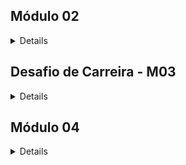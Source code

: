 ## Módulo 02
<details >
 
### Conteúdos a serem trabalhados nesse módulo:
<details >
 
#### Carreira:
* Gestão de tempo
* Currículo e carta de apresentação
* LinkedIn: primeiros passos


#### Lógica de Programação:
* Tipos de Dados II
* Tipos Utilitários
* Métodos de strings
* Métodos de arrays I
* Métodos de arrays II
* Métodos de arrays III

</details>


### O que eu já sei sobre os assuntos que serão abordados nesse módulo?
<details >
 
#### Carreira:
* Gestão de tempo:
  * Uma metodologia ou mesmo sistemas que auxiliam a pessoa a gerir melhor sua rotina, tarefas ou mesmos compromissos pessoais num período sem comprometer ou sobrecarregar seu dia.
* Currículo e carta de apresentação:
  * Currículo é o documento na qual a empresa tem o primeiro contato com o candidato, observando as qualidades, experiencias e sua formação descrita. A carta de apresentação seria um documento para mostrar suas motivações para a empresa escolher o indivíduo. </p>
* LinkedIn: primeiros passos:
  * É uma rede social voltada para o âmbito profissional, sendo uma versão melhorada do currículo, onde além de incluir tudo o que há no currículo, pode-se acrescentar projeto que está fazendo no momento, seguir pessoas da mesma área de atuação e procurar vagas de emprego. </p>

#### Lógica de Programação:
* Funções:
  * Comando criado no qual o usuário precisa passar apenas informações necessárias, pois já há uma lógica automatizada para realizar o assunto.</p>
* Tipos de Dados II:
  * Um complemento dos dados que já foram apresentados, definindo o tipo da variável para aceitar apenas o atributo que se pede.</p>
* Tipos Utilitários:
  * Seria um complemento que auxilie na estrutura do código para facilitar quando se está trabalhando com muitas informações de diferentes tipos.</p>
* Métodos de strings:
  * Complementos que auxiliam ou transformam a variável do tipo string.</p>
* Métodos de arrays I, II e III:
  * Formas mais práticas de trabalhar com listas, devido aos seus manipuladores que facilitam a realizar determinadas ações sem a necessidade de grandes quantidades de código.</p>

</details > 

### O que quero aprender sobre os assuntos que serão abordados nesse módulo?
<details >

#### Carreira:
* Gestão de tempo:
    * Descobrir metodologias ou ideias que auxiliem a administrar e organizar todas as tarefas do dia no período de 24h sem ficar esgotado no final do dia.
* Currículo e carta de apresentação:
    * Ideias de como elaborar para ficar atrativo aos olhos do recrutador e acabar gerando a possibilidade de acontecer no minimo uma entrevista.
* LinkedIn: primeiros passos:
    * Como montar e estruturar ao ponto de conseguir capturar mais vagas e não cair nos bots de eliminação. 

#### Lógica de Programação:
* Funções:
    * A criar a estrutura da função de forma correta e de fácil compreensão para caso precise olhar após algum tempo não ficar perdido. E se tiver formas mais simples e práticas para se aplicar no dia a dia.
* Tipos de Dados II:
    * Entender melhor a sua aplicação e como isso impacta o código. Além disso, aprender a lidar e como retornar o que se pede.
* Tipos Utilitários:
    * Como manipular e entender quando terceiros manipularam. Além de saber identificar o que está sendo e por que está sendo feito.
* Métodos de strings:
    * Aprender a utilizar de forma correta e suas possibilidades de utilização e suas limitações.
* Métodos de arrays I, II e III:
    * Aprender a trabalhar e acessar as listas quando há muitas informações dentro dela. Entender como usar e quando usar tal manipulador.
</details > 
 
### Minha evolução: o que aprendi sobre os assuntos que foram abordados nesse módulo?
<details >

#### Carreira:
* Gestão de tempo:
    * Foram apresentados quatro temas importantes: planejamento, cronograma, ferramentas e urgência de tarefas.</p>
    * Com o planejamento entendi que todas as áreas de um indivíduo podem ser divididas em metas de curtas, medias e de longo prazo para guiar onde quer chegar. 
    * Com o cronograma entender melhor o quanto de tempo você mesmo leva para realizar cada atividade e como organizar isso no seu dia a dia. 
    * As ferramentas podem ser tanto físicas como papel e caneta, como digitais Trello, Notion ou mesmo Google Calendar, a importância é conseguir visualizar e utilizar a teu favor. 
    * A urgência das tarefas que são divididas em níveis de mais urgência a delegar para outra pessoa. 
    * Mesmo com toda a gestão de tempo, ter um tempo longe da tela é tão importante como criar uma rotina de trabalho, assim não ficando sobrecarregado e nem desfocado do que precisa ser feito.
* Currículo e carta de apresentação:
    * Antes de estrutura o currículo é necessário fazer uma autoanalise das coisas que voce busca numa empresa, junto aos seus pontos fortes e fracos para a vaga que está se candidatando. 
    * Com uma vaga escolhida, a necessidade de se criar um currículo que se adeque de maneira simples e clara, listando as principais informações que tem relevância para a área da mais atual para as mais antigas. 
    * A utilização da IA contra ela mesma, uma vez que é ela que acaba ‘garimpando’ quem dá continuidade ao processo. 
* LinkedIn: primeiros passos:
    * A elaboração do perfil do LinkedIn já começa com o Banner para remeter a ideia do que é o perfil, seguido por uma foto de perfil mais profissional. As palavras-chave são importantes para identificar o que você quer e faz. As demais informações são semelhantes ao que se coloca no currículo, mas podendo ser mais detalhado em suas explicações. A principal diferença é poder publicar os projetos que fez ou está fazendo para mostrar que você é uma pessoa ativa na rede.
    * A captação de vagas pode ocorrer por busca manual ou por vagas divulgadas, mas para isso é preciso fazer Networking, uma vez que perfis de 1º e 2º podem ver seu perfil, já os 3º não consegue. Quando procurando vagas é preciso ter as competências exigidas pela vaga, essas competências podem e devem estar no perfil do usuário.

#### Lógica de Programação:
* Funções:
    * Ao final da aula é possível entender o propósito das funções, que nada mais é a de facilitar a execução de tarefas quando há muita informação repetitiva. Foi visto duas formas de trabalha com função: function e arrow function. Também foi visto como definir o tipo de dados do parâmetro e como isso afeta e auxilia na execução do código. 
* Tipos de Dados II:
    * Foi reforçado o que é e para que serve o type, como também a maneira de executar o código quando se tem muitos elementos dentro de um array. Além dos tipos genéricos, foi apresentado o tipo literal e como utilizar em possíveis casos do dia a dia. A utilização de união de tipos que é por ‘|’ e tipos de conjuntos que precisa de ‘&’. Foi visto Type Narrowing que é o estreitamento para deixar mais assertivo o tipo utilizado e Type Assertion que serve para força um tipo quando você desconhece ou vem de outro código.
* Tipos Utilitários:
    * Há diferentes de manipulação, sendo possível até mesmos manipular os tipos. É possível manipular as propriedades que sejam requisitadas de forma parcial ou até mesma de forma obrigatória, como também a definição que impede alteração deixando apenas como leitura. 
    * Também foi visto como criar tipo selecionando apenas propriedades que deseja ou mesmo excluindo propriedades especificas quando há muitas no mesmo tipo. 
    * Algumas vezes quando muitas propriedades do mesmo tipo são possíveis utilizar um utilitário que permite definir todos as propriedades com o mesmo tipo sem a necessidade de repetir no código.
    * Quando se tem tipos com muitas propriedades também é possível utilizar um utilitário que exclui os tipos que deseja e retorna todo o restante. Mas também é possível utilizar um utilitário que extrai o que você quer e retorna em um novo tipo tudo aquilo que extraiu.
* Métodos de strings:
    * Ao final da aula, aprendi diferentes maneiras de manipular a string, desde a eliminação de espaços vazios antes e depois das palavras, como padronizar as palavras deixando-as em maiúsculas ou minúsculas.
    * Também visto formas extrair quantidades de caracteres partindo do início ou final da string, ou mesmo substituir uma ou todas as strings por outra. Foi apresentado uma forma de autocompletar com espaços em branco ou texto tanto antes ou após a string.
    * Por último, dois métodos de retorna, um sendo pelo índice de uma string e o outro por método booleano, caso tenha encontrado ou não. 
* Métodos de arrays I:
    * Foram apresentadas funções nativas do typescript que facilitam a manipulação de array, como acrescentar ou remover elementos do array, podendo ser feito antes ou após o array. Também é possível verificar a posição do elemento dentro do array ou até mesmo se ele existe ou não.
    * Foi visto como inverter a ordem do array, unir elementos que estão dentro do array e retornar uma parte apenas do array definindo o inicio e/ou final a partir do índice informado.
* Métodos de arrays II:
    * Foram apresentadas formas nativas utilizando tempo para mostrar o que se pedia. Além disso, duas formas de verificação, uma na qual todos os elementos precisam ser verdadeiros para retornar ‘true’ e outros onde apenas um elemento precisa ser verdadeiro para validar o teste.
    * Outras funções nativas são as buscas de elementos dentro do array, enquanto possuía uma que retorna o elemento caso exista, possui outra que retorna o índice do elemento dentro do array.
    * Uma função que é bastante útil foi de filtragem do array, pois ele filtra e retorna um novo array com todos os elementos encontrados. Enquanto há outro que percorre o array e retorna com um novo formato que a própria pessoa precisa.
* Métodos de arrays III:
    * Outras funções nativas foram a de ordenação de elementos de um array, enquanto uma função é para o tipo numérico e utiliza o código Unicode para ordenar, a outra função é usada para o tipo string.
    * Utilizar o código Unicode implica em não ter um array em ordem crescente ou descrente de forma correta para o usuário, foi visto formas de deixar corretamente a ordenação para o usuário. 
    * Uma última função apresentada foi a de redução, ela reduz todos os elementos de um array ou de vários arrays em apenas um único valor, sempre acumulando os valores até chegar em apenas um único valor acumulado.

</details >
</details>


## Desafio de Carreira - M03
<details >
 
### Conteúdos a serem trabalhados nesse módulo:
<details >
 
#### Carreira:
* GitHub
* Comunicação
* Pesquisa e leitura de documentações
* Autoconhecimento e Inteligência Emocional
* Tendências em tecnologia

#### Back-end:
* Testes Automatizados
* Primeiro Servidor
* Rotas, Intermediários e Controladores
* API REST
* Orientação a Objetos
* API REST Prática com Orientação a Objetos
* Assincronismo e Leitura e Escrita em Arquivos
* Prática de API com Assincronismo e Testes
* Tratamento de erros com Herança e Polimorfismo
</details>


### O que eu já sei sobre os assuntos que serão abordados nesse módulo?
<details >
 
#### Carreira:
* GitHub
  * É uma plataforma que serve como portfólio dos projetos realizados pela própria pessoa. Além de divulgar seus projetos é possível colaborar com projetos de terceiros, como também terceiros participando do seus projetos.
* Comunicação
  * Maneira de transmitir uma informação de forma clara e direta para não haver confusão entre o que foi dito e o que foi entendido.
* Pesquisa e leitura de documentações
  * Toda linguagem possui uma documentação feita pelo seu desenvolvedor, onde essa documentação serve para guiar, explicar e mostrar como utilizar a linguagem.
  * A busca pela documentação pode ser feita através do próprio site da linguagem.
* Autoconhecimento e Inteligência Emocional
  * Autoconhecimento é saber do que a própria pessoa é capaz e seus limites, o que gosta e o que não gosta.
  * Inteliegente emocional é entender os próprios sentimentos e saber o que afeta e como afeta.
* Tendências em tecnologia
  * Linguagens ou ferramentas que estão ganhando certa popularidade ou prometem facilitar ou melhorar aquilo que já está em uso pelos usuários. 
    
#### Back-end:
* Testes Automatizados
  * Etapa para criar e verificar se os testes aplicados estão aprovados ou não.
* Primeiro Servidor
  * Um centro de gerenciamento de dados/informação de modo local para ocorrer a familiarização e ter um primeiro contato sobre o que é Servidor.
* Rotas, Intermediários e Controladores
  * Não tenho conhecimento sobre o assunto, mas imagino que seja algo relacionado a algo que crie a ligação entre usuário e o servidor, junto a mecanismos que direcionem e controle isso.
* API REST
  * Conjunto de instruções para ocorrer a comunicação com um sistema.
* Orientação a Objetos
  * Tudo no código é um objeto, acretido que seja uma melhor definição do que é o objeto e como trabalhar importando esse objeto.
* API REST Prática com Orientação a Objetos
  * Imagino que seria colocar em prática a união da Oriantação a Objetos na estrutura de API Rest 
* Assincronismo e Leitura e Escrita em Arquivos
  *  Nunca vi nada à respeito do assunto.
  *  A única coisa que consigo imaginar que seria algo de sincronização de arquivos para evitar a possibilidade de erros por mudanças feitas em um arquivo e esquecido em outro.
* Prática de API com Assincronismo e Testes
  * Exercícios de fixação aplicando Assincronismo e Testes numa estrutura de API Rest.
* Tratamento de erros com Herança e Polimorfismo
  * São erros que podem ocorrer ao se ter uma classe. 
</details > 

### O que quero aprender sobre os assuntos que serão abordados nesse módulo?
<details >

#### Carreira:
* GitHub
  * Aprender a desenvolver um perfil(Readme) mais profissional.
  * Entender melhor as aplicações de como utilizar o GitHub.
  * Aprender as práticas mais técnicas da plataforma.
* Comunicação
  * Aprender a criar uma comunicação clara sem ruídos.
  * Como lidar com falhas da comunicação.
  * Compreender e ser compreendido no ambiente profissional para melhor convivência.
* Pesquisa e leitura de documentações
  * Compreender de modo mais simples como ler a documentação e aplicar como é explicado.
* Autoconhecimento e Inteligência Emocional
  * Compreender melhor o que são autoconhecimento e inteligência emocional e como trabalhar para melhorar.
  * Aprender meios ou técnicas para melhor.
  * Aprender como lidar com imprevistos que possam impactar negativamente tanto o autoconhecimento e a inteligência emocional. 
* Tendências em tecnologia
  * Quero conhecer o que está em alta, o que promete revolucionar ou facilitar a vida do usuário. Se há locais que são mais propícios a gerar ou utilizar essas tendencias.
    
#### Back-end:
* Testes Automatizados
  * Entender o que é e para que serve a realização de testes automatizados, como também a utilizar da melhor forma possível e onde aplicar no código/projeto a utilização dos testes.
* Primeiro Servidor
  * Aprender a criar e configurar o Servidor de modo que não haja falhas. Entender as diferenças de criar de forma local e hospetada e como isso impacta no dia a dia.
* Rotas, Intermediários e Controladores
  * Espero compreender o que realmente é Rota, Intermediários e Controladores.
  * Entender as funcionalidades de cada item e como aplicar os mesmos da melhor forma possível. 
* API REST
  * Entender melhor o que são API's e como ocorrem essas comunicações.
  * Como trabalhar e organizar para um melhor entendimento.
* Orientação a Objetos
  * Compreener o que é Orientação a Objetos.
  * Aprender a utilizar e como aplicar de maneira correta.
  * Entender como sua utilização impacta no desenvolvimento de código e em servidor.
* API REST Prática com Orientação a Objetos
  * Aprender como seria essa união desses dois elementos.
  * Organizar e demonstrar com clareza esses dois conteúdos.
* Assincronismo e Leitura e Escrita em Arquivos
  * Entender o que é assincronismo e como executá-lo.
  * Aprender de modo simples como aplicar no código.
  * Como elaborar melhor quando há muitos requisitos para a funcionalidade do código.
* Prática de API com Assincronismo e Testes
  * Aprender como seria essa união desses dois elementos.
  * Organizar e demonstrar com clareza esses dois conteúdos.
* Tratamento de erros com Herança e Polimorfismo
  * Entender o que é Herança e Polimorfismo.
  * Aprender a corrigir esses erros.
</details > 
 
### Minha evolução: o que aprendi sobre os assuntos que foram abordados nesse módulo?
<details >

#### Carreira:
* GitHub
  * O GitHub é uma plataforma que serve como cartão de entrada para recrutadores ou pessoas da área _tech_, como um currículo é preciso ter informações sucintas e claras: quem é você; no que você trabalho; suas habilidades; contatos e afins.
  * A própria plataforma possui um mecânismo que deixa vísivel o quanto você contribiu desde a criação da sua conta. Entretanto, essas contribuições não se limitam apenas aos seus próprios projetos ou o desenvolvimentos de códigos, como contribuir com projetos _Open Source_ permitem que o mostrador registre suas contribuições.
  * Foram apresentadas boas práticas para os projetos, tanto para projetos solo como em equipes. As principais boas práticas partem da organização que você tem com seu código e com claro e objetivo é ele, utilização de _commits_ que explicam o que foi feito e não algo de modo genérico.
  * Utilizar o _Readme_ do projeto de modo que fique claro o que é o projeto, para que serve, como será construído e se possuí alguma inspiração para sua criação.
* Comunicação
  * A forma que a comunição ocorre precisa estar de acordo com o ambiente destinado, caso seja um ambiente recreatido ou de lazer é possível utilizar uma linguagem descontraído, mas em ambiente profissional é importante manter um equilíbrio entre o formal e não parecer um robo.
  * Da mesma maneira que a comunicação verbal precisa se adaptar, a comunição verbal precisa também se adequar.
  * Utilizar a comunicação não-violenta diminui as chances de brigas, estresses ou desavenças no ambiente de trabalho. Além disso, permite gerar empatia e respeito com o próximo.
  * Deixar claro o que deseja e precisa ser feito, desse modo não ocorre achismos.
  * Acordos verbais são mais práticos, mas registrar por email permite identificar o que realmente foi proposto e se foi devidamente realizado.
* Pesquisa e leitura de documentações
  * Existe um grande diferença de linguagens mais antigas para as atuais quando se trata de apresentar a documentação.
  * O melhor lugar para se entender a linguagem com a qual se trabalha é a própria documentação.
  * Muitas das dúvidas podem ser pesquisadas em outras fontes, como: YouTube, Reddit, Dev Community, Stack Overflow, entre outros. Contudo, o importante é saber filtrar e como pesquisar.
  * Foi apresentado uma técnica para uma busca mais assertiva nos pesquisadores, como no Google.
  * Houve um reforço para o aprendizado na língua inglesa, uma vez que as documentações são em inglês. Mesmo com a opção de traduzir, corre o risco de tradução errado ou mesmo simplificação do tema procurado.
* Autoconhecimento e Inteligência Emocional
  * Aprendi um pouco mais sobre o que é inteligência emocional.
  * Os 5 pilares da soft skill.
  * Identificar o que temos controle e como lidar com adversidades.
  * Práticas para trabalhar o autoconhecimento.
* Tendências em tecnologia
  * Existem muitos mitos e promessas de revoluções.
  * Como identificar a versão da linguagem, seu pacote de atualização e a correção de _bugs_.
  * Cada linguagem possui uma facilidade em uma área determinada da programação.
  * Não é necessário desespero ou urgência para aprender a versão recém lançado, pois leva tempo para o mercado aderir essa versão.
  * O mercado não acompanha a área de desenvolvimento, pois há muitos sistemas já implementados e consolidados há anos, mudar eles por completo exige muito tempo e investimento, portanto muitos sistemas ainda se encontram com versões muito antigas de linguagens.
  * Existem muitas linguagens que surgem com o objetivo de substituir determinada linguagem, contudo isso não ocorre devido aos motivos do tópico acima.
  * O melhor lugar para se manter atualizado é a documentaçãdo oficial da linguagem, pois é o primeiro lugar a ser atualizado, mas também é possível por meio de livros, eventos ou mesmo certificações.
    
#### Back-end:
* Testes Automatizados
  * É uma aplicação de realização de teste automatizados onde é utilizado uma biblioteca como a jest e ela insere valores aleatórios para validar o código. Para isso é necessário criar um arquivo que realize os testes.
  * Foi aprendido a criar um arquivo que exclui arquivos para não serem comentados e não entrarem no GitHub
* Primeiro Servidor
  * Foram apresentadas os conceitos de como executar um servidor com a utilização do Node.js
  * Há duas bibliotecas que permitem o trabalho para se desenvolver um servidor, sendo: __Fastify__ e __express__. Ambas as bibliotecas podem ser trabalhadas com __JavaScript__ ou __TypeScript__, como também possuem certas familiaridades na sua construção de código. Entretanto, a biblioteca __Express__ ainda é a mais utilizada no dia a dia.
  * Duas coisas que importantes de se lembrar são: 1. usar sempre uma porta que não esteja em uso para não dar conflito e 2. sempre 'desligar' a porta quando realizar alguma mudança, pois se não desligar não verá as alterações mesmo se salvar ou atualizar a página.  
* Rotas, Intermediários e Controladores
  * Compreendi o que são Rotas, Intermediários e Controladores. Onde tudo se inicia com a requisição feito do usuário para o servidor que após o processo devolve para o usuário. A requisição feito ao servidor precisa estar de acordar com as rotas disponíveis que encaminham para os controladores correspondentes. Os intermediários atuam como interceptador das requisições, pois protegem ou precisam validar antes de continuar para o controlador.
  * Aprendi a estruturar um servidor de forma mais organizada separando cada item ao seu projeto e apenas importando eles para o principal, deixando assim mais organizado e visual. Além disso, o manuseio de programas que permitam testar as requisições que estão sendo construídas.   
* API REST
  * Compreendi melhor que o é API e qual sua finalidade.
  * A existência de métodos de requisição e porquê de utilizadlos.
  * O significado dos códigos de status de resposta e como utilizar.
  * O desenvolvimento básico de um programa onde foi usado __get__, __post__, __put__, __patch__ e __delete__. Isso tudo permite informar, detalhar, acrescentar, modificar e apagar.
* Orientação a Objetos
  * Aprendi que há Classes e atributos
  * Há utilizar o método _construtor_ e que o termo para sua função é o _this._
  * Utilizar métodos de funcionalidades que servem para alterar, mas não alteram nada. Há um tipo específico para isso, sendo o _ void_.
  * Utilização dos atributos que podem ser _public_ ou _private_, e como isso impacta no código.
* API REST Prática com Orientação a Objetos
  * Aprendi a implementar a Orientação a Objetos numa API Rest.
  * Por ser um exercício prático, senti um reforço em relação à API REST para fixar melhor o assunto e a Orientação a Objetos apenas como um complemento.
* Assincronismo e Leitura e Escrita em Arquivos
  * Aprendi o que significa o que é Assincronismo e porque da sua utilização.
  * A diferença de Sincronismo e Assincronismo.
  * A como usar o _async: await_ em uma API.
  * Não ter más práticas na criação de código devido a utilização do _.then_ que pode deixar inutilizável o código devido ao seu tamanho no aninhamento.
  * A usar e corrigir erro com assincronismo.
* Prática de API com Assincronismo e Testes
  * Aprendi a implementar a Assincronismo e Testes numa API Rest.
  * Por ser um exercício prático, senti um reforço em relação à API REST para fixar melhor o assunto e a Orientação a Objetos apenas como um complemento.
* Tratamento de erros com Herança e Polimorfismo
  * Aprendi sobre o que é Herança e Polimorfismo.
  * Prática em situações que envolvem esses temas.
  * Como tratar e retornar erros.
</details >
</details>


## Módulo 04
<details >
 
### Conteúdos a serem trabalhados nesse módulo:
<details >
 
#### Carreira:
* Metodologias ágeis
* Diversidade e inclusão em tecnologia
* Marca Pessoal e Plano de Carreira


#### Back-end:
* Introdução ao Docker e Docker compose
* Introdução a Banco de Dados
* Consultas SQL
* Modelagem de dados
* CRUD SQL
* Agrupamento e Relacionamentos entre Tabelas

</details>


### O que eu já sei sobre os assuntos que serão abordados nesse módulo?
<details >
 
#### Carreira:
* Metodologias ágeis
  * Acredito que seja relacionado a sistemas como Kanban, Scrum, Duplo Diamente ou outro, sendo para otimizar tarefas quando trabalhadas em time desde a fase inicial até a final.
* Diversidade e inclusão em tecnologia
  * Nos últimos anos, a área da tecnologia recebeu mais diversidade do que em outros áreas compostas principalmente por homens héteros brancos e não é uma área com tantos preconceitos  
* Marca Pessoal e Plano de Carreira

#### Back-end:
* Introdução ao Docker e Docker compose
  * Sobre esse assunto eu não possuo conhecimento prévio. 
* Introdução a Banco de Dados
  * Banco de dados é um sistema utilizado para armazenar as informações do usuário, indo de um simples cadastro em site como cadastro de banco.
* Consultas SQL
  * Com um banco de dados construído, seria a consulta a uma informação ou um conjunto de informações. Tudo isso por meio de palavras-chave que servem para realizar esse comando.
* Modelagem de dados
  * Serve para trabalhar com diferentes tipos de dados e reuni-los em um determinado local, ou mesmo transformar esses dados para melhor adequar-se à sua necessidade. 
* CRUD SQL
  * Imagino que sejo outro tipo de banco de dados por ser SQL
* Agrupamento e Relacionamentos entre Tabelas

</details > 

### O que quero aprender sobre os assuntos que serão abordados nesse módulo?
<details >

#### Carreira:
* Metodologias ágeis
  * Entender quais metologias ágeis existem.
  * Aprender a importância e o motivo para a escolha de cada metodologia.
  * Como aplicá-las no dia a dia para ter um maior proveito de tempo e produtividade quando trato de projeto.
* Diversidade e inclusão em tecnologia
  * Entender como a inclusão favorece a diversidade.
  * Por que há pouca diversidade no mercado em geral.
  * Como a tecnlologia contribui para a inclusão e diversidade.
* Marca Pessoal e Plano de Carreira
 
   
#### Back-end:
* Introdução ao Docker e Docker compose
  * Entender o que é Docker e Docker compose.
  * Aprender a utilizar e como aplicar no dia a dia.
* Introdução a Banco de Dados
  * Entender o que é Banco de Dados e como funciona.
  * Como preparar e configurar para se trabalhar com banco de dados.
  * Saber como conecta com o Docker.
* Consultas SQL
  * Aprender a realizar consultas de um item ou um conjunto de itens.
  * Saber utilizar corretamente as palavras-chave para cada necessiade.
  * Criar filtros para faciltar as consultas.
  * Lidar com os diferentes tipos: _string_, _number_, _boolean_ e _data_.
* Modelagem de dados
  * Entender o que realmente é modelagem de dados.
  * Compreender as melhores formas de se trabalhar e como demonstrar isso.
  * Explorar mais afundo os tipos de dados que podem se utilizados e em quais momentos.
  * Criar banco de dados utilizando essa modelagem.
* CRUD SQL
  * Entender o que é _CRUD SQL_.
  * Entender qual a finalidade do _CRUD SQL_
  * Saber como utilizar e como aplicar as melhores práticas.
  * Saber se há alguma relação com o _Postgres_ e se conecta ao _Beekeeper_. 
* Agrupamento e Relacionamentos entre Tabelas

  

</details > 
 
### Minha evolução: o que aprendi sobre os assuntos que foram abordados nesse módulo?
<details >

#### Carreira:
* Metodologias ágeis
  * Fui apresentado a Metodologia agil e sua definição, o porque de utilizar quando se trabalha em equipe.
  * O principal fator de utilizar é evidênciar o que todos da equipe estão fazendo no momento e em qual etapa está tal tarefa.
  * A utilização da metodoligia permite corrigir erros e realizar mudanças caso seja necessário.
  * Há diferentes metodologias, como: Kanban, Scrum e XP.
  * Não há melhor ou pior, só aquela que se enquadre melhor a sua equipe ou projeto.
* Diversidade e inclusão em tecnologia
  * A tecnologia permite incluir, facilitar ou até mesmos solucionar uma necessidade básica de um grupo de pessoas que possuem algum tipo de limitação, como um simples mecânismo para subir escadas ou realizar uma compra sendo deficiênte visual.
  * Por muito tempo o mercado de trabalho em geral era predominantemente dominado por homens brancos heteros. Essa associação pode ser relacionada com a facilidade de obter estudo.
  * A diversidade é concentrada na base da empresa e a medida que os cargos se elevam, mais filtros são postos até quase sempre chegar no homem branco hetero.
  * A diversidade permite a contribuição de outras visões e vivências para entender as necessidades de todo um grupo e não apenas de uma parcela, isso em um projeto permite eliminar problemas que só descobririam posteriormente. 
* Marca Pessoal e Plano de Carreira
 
 
#### Back-end:
* Introdução ao Docker e Docker compose
  * Aprendi que Docker é uma ferramenta que permite empacotar aplicações em containers. Já Docker compose é para definir e gerenciar múltiplos containers como um único serviço.
  * Realizei a instalação do Docker e após isso realizar testes simples para ver como funciona na prática.
  * Existe o Docker Hub que funciona como um Github e possível imagens já prontas que facilitam o trabalho.
* Introdução a Banco de Dados
  * Aprendi sobre Banco de Dados que há tipos: relacional; não-relacional; distribuido; warehouse e cloud.
  * Banco de dados relacional pode ser comparado ao Excel por ser trabalhado em planilha.
  * Fui apresentado ao SQL que serva para interagir com o banco de dados e SGBD que serva para armazenar e organizar dados.
  * Há alguns SGBDs no mercado: Postgres, Oracle, mongoDB.
  * Instalação do Beekeeper que serve para editar e gerenciar SQL.
* Consultas SQL
  * Existem palavras nomeadas que servem para realizar determinadas funçãos: _SELECT_, _WHERE_, _ORDER BY_, _LIMIT_, _OFFSET_, _SELECT DISTINCT_. Essas palavras tem as funções de mostrar o que quer, filtragem de busca, criar uma ordenação, limitar o tanto que quer mostrar, criar um recorte a partir de um determinado valor, mostrar eliminando duplicidade.
  * É possível utilizar _asc_ e _desc_ para definir uma ordenação.
  * A utilização de _like_ na filtragem trás o valor igual, já o _ilike_ indifere se é maiúscula ou minúscula.
  * É possível utilizar operações de matemáticas para filtragem.
  * Transformar _number_ em _string_.
  * Existem diferentes tipos de formas para se trabalhar com datas, pode ser: apenas horário, com mês, com fuso-horário, data em algarismo ou escrita e outras formas.
* Modelagem de dados
  * Fui apresentado ao _Navicat_, que é um programa facilitador para a criação do banco de dados e permite de modo visual saber o que esta sendo feito.
  * Aprendi sobre _Constraints_ e como elas são aplicadas na criação do banco de dados. Podendo ser: _Primary key_: identificador único em cada registro; _Foreign key_: referencia a chave primária com outra tabela; _Unique_: define um campo com valor único impedindo repetições;e _Not null_: impede que receba valor nulo.
  * Dentro do _Navicat_ há um campo que gera automaticamente todo o código até então desenvolvido, no qual você pode copiá-lo e aplicar diretamente no _Beekeeper_.
* CRUD SQL
* Agrupamento e Relacionamentos entre Tabelas

 
</details >
</details>
